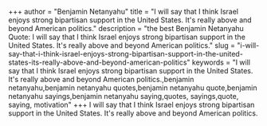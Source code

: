 +++
author = "Benjamin Netanyahu"
title = "I will say that I think Israel enjoys strong bipartisan support in the United States. It's really above and beyond American politics."
description = "the best Benjamin Netanyahu Quote: I will say that I think Israel enjoys strong bipartisan support in the United States. It's really above and beyond American politics."
slug = "i-will-say-that-i-think-israel-enjoys-strong-bipartisan-support-in-the-united-states-its-really-above-and-beyond-american-politics"
keywords = "I will say that I think Israel enjoys strong bipartisan support in the United States. It's really above and beyond American politics.,benjamin netanyahu,benjamin netanyahu quotes,benjamin netanyahu quote,benjamin netanyahu sayings,benjamin netanyahu saying,quotes, sayings,quote, saying, motivation"
+++
I will say that I think Israel enjoys strong bipartisan support in the United States. It's really above and beyond American politics.
